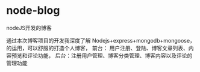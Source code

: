 # node-blog
nodeJS开发的博客

通过本次博客项目的开发我深度了解 Nodejs+express+mongodb+mongoose，的运用，可以舒服的打造个人博客， 前台： 用户注册、登陆、博客文章列表、内容预览和评论功能， 后台：注册用户管理、博客分类管理、博客内容以及评论的管理功能
